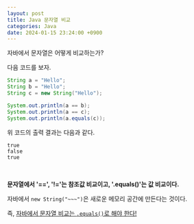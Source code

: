 ```yaml
---
layout: post
title: Java 문자열 비교
categories: Java
date: 2024-01-15 23:24:00 +0900
---
```

자바에서 문자열은 어떻게 비교하는가?

다음 코드를 보자.

```java
String a = "Hello";
String b = "Hello";
String c = new String("Hello");

System.out.println(a == b);
System.out.println(a == c);
System.out.println(a.equals(c));
```

위 코드의 출력 결과는 다음과 같다.

```
true
false
true
```

<br>

<b>문자열에서 '==', '!='는 참조값 비교이고, '.equals()'는 값 비교이다.</b>

자바에서 ```new String("~~~")```은 새로운 메모리 공간에 만든다는 것이다.

즉, <u>자바에서 문자열 비교는 ```.equals()```로 해야 한다!</u>